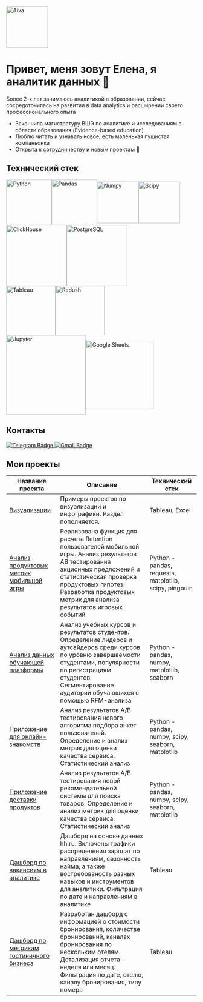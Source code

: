 <div class="image-container">
  <img src="https://github.com/user-attachments/assets/66af034f-b94e-4106-a9d9-20d3bdf8deca" alt="Aiva" class="profile-picture" loading="lazy" width="110" height="auto">
  <span class="name"></span>
</div>

 # Привет, меня зовут Елена, я аналитик данных 👋
  Более 2-х лет занимаюсь аналитикой в образовании, сейчас сосредоточилась на развитии в data analytics и расширении своего профессионального опыта
  - Закончила магистратуру ВШЭ по аналитике и исследованиям в области образования (Evidence-based education)
  - Люблю читать и узнавать новое, есть маленькая пушистая компаньонка
  - Открыта к сотрудничеству и новым проектам 🤝


  ## Технический стек
<div style="display:flex; align-items:center;">
  <img src="https://camo.githubusercontent.com/a86faa225c4232bae3ec6d1f22902b00591ac5bceb4b6bace5fb79ddf941d8fc/68747470733a2f2f696d672e736869656c64732e696f2f62616467652f2d507974686f6e2d4646463f7374796c653d666f722d7468652d6261646765266c6f676f3d707974686f6e" alt="Python" width="120" height="auto">
  <img src="https://camo.githubusercontent.com/c0a79732fc6fddc428bbe83cdf5d7764f12d5eb9b4bb5acaa2ee15a450d27388/68747470733a2f2f696d672e736869656c64732e696f2f62616467652f70616e6461732d77686974653f6c6f676f3d70616e646173266c6f676f436f6c6f723d626c7565267374796c653d666f722d7468652d6261646765" alt="Pandas" width="120" height="auto">
  <img src="https://camo.githubusercontent.com/6bdac73b193c943b115366e240cc0b02bef003fd50e57e0b0bac65646d54fa4b/68747470733a2f2f696d672e736869656c64732e696f2f62616467652f6e756d70792d77686974653f6c6f676f3d6e756d7079266c6f676f436f6c6f723d626c7565267374796c653d666f722d7468652d6261646765" alt="Numpy" width="110" height="auto">
  <img src="https://camo.githubusercontent.com/f0473ed81ad5ffe0220070ec599a3e9418d9e8f3fdb51c31f79d1c3f462b0ae5/68747470733a2f2f696d672e736869656c64732e696f2f62616467652f53636970792d77686974653f6c6f676f3d5363697079266c6f676f436f6c6f723d626c61636b267374796c653d666f722d7468652d6261646765" alt="Scipy" width="110" height="auto">
  <span style="font-weight:bold; margin-left:5px;"></span>
</div>
<div style="display:flex; align-items:center;">
 <img src="https://camo.githubusercontent.com/2ed62ad2ff9c387d16d66de27dafd68c9ba623814d2f08e3b6645c829007ef03/68747470733a2f2f696d672e736869656c64732e696f2f62616467652f436c69636b686f7573652d77686974653f6c6f676f3d436c69636b686f757365267374796c653d666f722d7468652d6261646765" alt="ClickHouse" width="160" height="auto">
 <img src="https://camo.githubusercontent.com/21989393dad5c52c4a50c451c0108d5ea48b8d843c74ca206f9734c4aafc1fbf/68747470733a2f2f696d672e736869656c64732e696f2f62616467652f506f737467726553514c2d77686974653f6c6f676f3d506f737467726553514c2673267374796c653d666f722d7468652d6261646765" alt="PostgreSQL" width="160" height="auto">
 <span style="font-weight:bold; margin-left:5px;"></span>
</div>
<div style="display:flex; align-items:center;">
  <img src="https://camo.githubusercontent.com/104718c10f89478d6f1b7093e75b25c384ddd12280dd7ccbc3a606a2d207c411/68747470733a2f2f696d672e736869656c64732e696f2f62616467652f5461626c6561752d77686974653f6c6f676f3d5461626c6561752673266c6f676f436f6c6f723d79656c6c6f77267374796c653d666f722d7468652d6261646765" alt="Tableau" width="130" height="auto">
  <img src="https://camo.githubusercontent.com/6da5a75670fc7be40cba6c2b0a8ef7bc5b24eab302f8b03784e24d39fcabdb6a/68747470733a2f2f696d672e736869656c64732e696f2f62616467652f7265646173682d77686974653f6c6f676f3d726564617368266c6f676f436f6c6f723d626c61636b267374796c653d666f722d7468652d6261646765" alt="Redush" width="130" height="auto">
  <span style="font-weight:bold; margin-left:5px;"></span>
</div>

<div style="display:flex; align-items:center;">
  <img src="https://camo.githubusercontent.com/04a25ffa67d818039bb4b4e3cf2741f177e0dba196ce03fa2e821176b9556eee/68747470733a2f2f696d672e736869656c64732e696f2f62616467652f4a7570797465725f6e6f7465626f6f6b2d77686974653f6c6f676f3d4a757079746572267374796c653d666f722d7468652d6261646765" alt="Jupyter" width="210" height="auto">
   <img src="https://camo.githubusercontent.com/64bc3ac59af693ab90fde703b7842b6f3ebe008583931b484010385c7882bc9c/68747470733a2f2f696d672e736869656c64732e696f2f62616467652f2d476f6f676c655f5368656574732d4646463f7374796c653d666f722d7468652d6261646765266c6f676f3d476f6f676c65536865657473" alt="Google Sheets" width="180" height="auto">
  <span style="font-weight:bold; margin-left:5px;"></span>
</div>

## Контакты
<div id="badges">
  <a href="https://t.me/eamak">
    <img src="https://img.shields.io/badge/Telegram-2CA5E0?style=for-the-badge&logo=telegram&logoColor=white" alt="Telegram Badge" />
  </a>

  <a href="mailto:eamaksyuta@gmail.com">
    <img src="https://img.shields.io/badge/Gmail-D14836?style=for-the-badge&logo=gmail&logoColor=white" alt="Gmail Badge" />
  </a>
 </div>

 ## Мои проекты
| Название проекта | Описание | Технический стек |
|------------------|---------|------------|
|[Визуализации](https://github.com/helena-mak/dataviz/tree/main)| Примеры проектов по визуализации и инфографики. Раздел пополняется.|Tableau, Excel|
|[Анализ продуктовых метрик мобильной игры](https://github.com/helena-mak/games) | Реализована функция для расчета Retention пользователей мобильной игры. Анализ результатов АВ тестирования акционных предложений и статистическая проверка продуктовых гипотез. Разработка продуктовых метрик для анализа результатов игровых событий      |Python - pandas, requests, matplotlib, scipy, pingouin           |
|[Анализ данных обучающей платформы](https://github.com/helena-mak/e-learning/tree/main)|Анализ учебных курсов и результатов студентов. Определение лидеров и аутсайдеров среди курсов по уровню завершаемости студентами, популярности по регистрациям студентов. Сегментирование аудитории обучающихся с помощью RFM-анализа|Python - pandas, numpy, matplotlib, seaborn|
|[Приложение для онлайн-знакомств](https://github.com/helena-mak/Dating_App/tree/main) |Анализ результатов A/B тестирования нового алгоритма подбора анкет пользователей. Определение и анализ метрик для оценки качества сервиса. Статистический анализ  | Python - pandas, numpy, scipy, seaborn, matplotlib|
| [Приложение доставки продуктов](https://github.com/helena-mak/Delivery_App/tree/main) |Анализ результатов A/B тестирования новой рекомендательной системы для поиска товаров. Определение и анализ метрик для оценки качества сервиса. Статистический анализ | Python - pandas, numpy, scipy, seaborn, matplotlib |
|[Дашборд по вакансиям в аналитике](https://public.tableau.com/views/Book1_17185421776570/Dashboard1?:language=en-US&:sid=&:redirect=auth&:display_count=n&:origin=viz_share_link)|Дашборд на основе данных hh.ru. Включены графики распределения зарплат по направлениям, сезонность найма, а также востребованость разных навыков и инструментов для аналитики. Фильтрация по дате и направлениям в аналитике |Tableau  |
|[Дашборд по метрикам гостиничного бизнеса](https://public.tableau.com/views/bookingvalues2_17255372162480/Dashboard1?:language=en-US&:sid=&:redirect=auth&:display_count=n&:origin=viz_share_link)|Разработан дашборд с информацией о стоимости бронирования, количестве бронирований, каналах бронирования по нескольким отелям. Детализация отчета - неделя или месяц. Фильтрация по дате, отелю, каналу бронирования, типу номера|Tableau|
 



